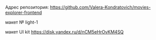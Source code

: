 Адрес репозитория: https://github.com/Valera-Kondratovich/movies-explorer-frontend

макет № light-1

макет UI kit https://disk.yandex.ru/d/nCM5eHrOvKM4SQ
